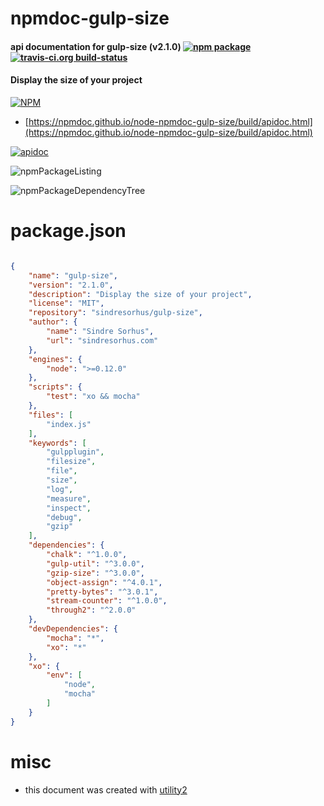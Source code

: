# npmdoc-gulp-size

#### api documentation for  gulp-size (v2.1.0)  [![npm package](https://img.shields.io/npm/v/npmdoc-gulp-size.svg?style=flat-square)](https://www.npmjs.org/package/npmdoc-gulp-size) [![travis-ci.org build-status](https://api.travis-ci.org/npmdoc/node-npmdoc-gulp-size.svg)](https://travis-ci.org/npmdoc/node-npmdoc-gulp-size)

#### Display the size of your project

[![NPM](https://nodei.co/npm/gulp-size.png?downloads=true&downloadRank=true&stars=true)](https://www.npmjs.com/package/gulp-size)

- [https://npmdoc.github.io/node-npmdoc-gulp-size/build/apidoc.html](https://npmdoc.github.io/node-npmdoc-gulp-size/build/apidoc.html)

[![apidoc](https://npmdoc.github.io/node-npmdoc-gulp-size/build/screenCapture.buildCi.browser.%252Ftmp%252Fbuild%252Fapidoc.html.png)](https://npmdoc.github.io/node-npmdoc-gulp-size/build/apidoc.html)

![npmPackageListing](https://npmdoc.github.io/node-npmdoc-gulp-size/build/screenCapture.npmPackageListing.svg)

![npmPackageDependencyTree](https://npmdoc.github.io/node-npmdoc-gulp-size/build/screenCapture.npmPackageDependencyTree.svg)



# package.json

```json

{
    "name": "gulp-size",
    "version": "2.1.0",
    "description": "Display the size of your project",
    "license": "MIT",
    "repository": "sindresorhus/gulp-size",
    "author": {
        "name": "Sindre Sorhus",
        "url": "sindresorhus.com"
    },
    "engines": {
        "node": ">=0.12.0"
    },
    "scripts": {
        "test": "xo && mocha"
    },
    "files": [
        "index.js"
    ],
    "keywords": [
        "gulpplugin",
        "filesize",
        "file",
        "size",
        "log",
        "measure",
        "inspect",
        "debug",
        "gzip"
    ],
    "dependencies": {
        "chalk": "^1.0.0",
        "gulp-util": "^3.0.0",
        "gzip-size": "^3.0.0",
        "object-assign": "^4.0.1",
        "pretty-bytes": "^3.0.1",
        "stream-counter": "^1.0.0",
        "through2": "^2.0.0"
    },
    "devDependencies": {
        "mocha": "*",
        "xo": "*"
    },
    "xo": {
        "env": [
            "node",
            "mocha"
        ]
    }
}
```



# misc
- this document was created with [utility2](https://github.com/kaizhu256/node-utility2)
